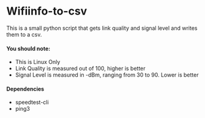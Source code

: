
# Wifiinfo-to-csv
This is a small python script that gets link quality and signal level and writes them to a csv. 

#### You should note:
- This is Linux Only
- Link Quality is measured out of 100, higher is better
- Signal Level is measured in -dBm, ranging from 30 to 90. Lower is better

#### Dependencies

- speedtest-cli
- ping3
